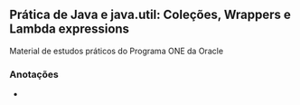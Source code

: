 ## Prática de Java e java.util: Coleções, Wrappers e Lambda expressions

Material de estudos práticos do Programa ONE da Oracle

### Anotações

* 